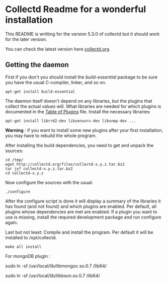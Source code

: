 # Collectd Readme for a wonderful installation

This README is writting for the version 5.3.0 of collectd but it should work for the later version.

You can check the latest version here [collectd.org](https://collectd.org/download.shtml).


## Getting the daemon


First if you don't you should install the *build-essential* package to be sure you have the usual C-compiler, linker, and so on.

```
apt-get install build-essential
```

The daemon itself doesn't depend on any libraries, but the plugins that collect the actual values will. What libraries are needed for which plugins is documented in the [Table of Plugins](https://collectd.org/wiki/index.php/Table_of_Plugins) file. Install the necessary libraries:

```
apt-get install librrd2-dev libsensors-dev libsnmp-dev ...
```

**Warning** : if you want to install some new plugins after your first installation, you may have to rebuild the whole program.

After installing the build dependencies, you need to get and unpack the sources:

```
cd /tmp/
wget http://collectd.org/files/collectd-x.y.z.tar.bz2
tar jxf collectd-x.y.z.tar.bz2
cd collectd-x.y.z
```

Now configure the sources with the usual:

```
./configure
```

After the configure script is done it will display a summary of the libraries it has found (and not found) and which plugins are enabled. Per default, all plugins whose dependencies are met are enabled. If a plugin you want to use is missing, install the required development package and run configure again.

Last but not least: Compile and install the program. Per default it will be installed to /opt/collectd.

```
make all install
```


For mongoDB plugin :

sudo ln -sf /usr/local/lib/libmongoc.so.0.7 /lib64/

sudo ln -sf /usr/local/lib/libbson.so.0.7 /lib64/


